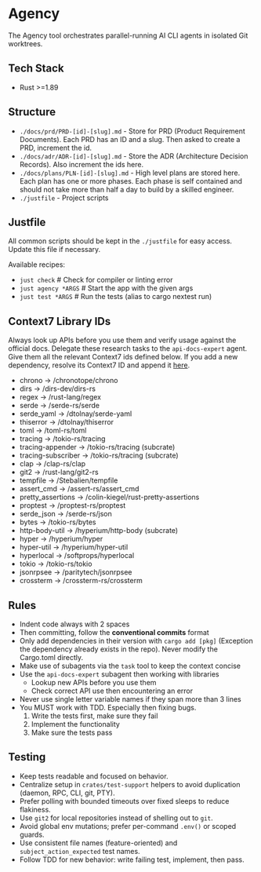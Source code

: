 # Agency

The Agency tool orchestrates parallel-running AI CLI agents in isolated Git worktrees.

## Tech Stack

- Rust >=1.89

## Structure

- `./docs/prd/PRD-[id]-[slug].md` - Store for PRD (Product Requirement Documents). Each PRD has an ID and a slug. Then asked to create a PRD, increment the id.
- `./docs/adr/ADR-[id]-[slug].md` - Store the ADR (Architecture Decision Records). Also increment the ids here.
- `./docs/plans/PLN-[id]-[slug].md` - High level plans are stored here. Each plan has one or more phases. Each phase is self contained and should not take more than half a day to build by a skilled engineer.
- `./justfile` - Project scripts

## Justfile

All common scripts should be kept in the `./justfile` for easy access. Update this file if necessary.

Available recipes:

- `just check` # Check for compiler or linting error
- `just agency *ARGS` # Start the app with the given args
- `just test *ARGS` # Run the tests (alias to cargo nextest run)

## Context7 Library IDs

Always look up APIs before you use them and verify usage against the official docs.
Delegate these research tasks to the `api-docs-expert` agent. Give them all the relevant Context7 ids defined below.
If you add a new dependency, resolve its Context7 ID and append it [here](./AGENTS.md).

- chrono -> /chronotope/chrono
- dirs -> /dirs-dev/dirs-rs
- regex -> /rust-lang/regex
- serde -> /serde-rs/serde
- serde_yaml -> /dtolnay/serde-yaml
- thiserror -> /dtolnay/thiserror
- toml -> /toml-rs/toml
- tracing -> /tokio-rs/tracing
- tracing-appender -> /tokio-rs/tracing (subcrate)
- tracing-subscriber -> /tokio-rs/tracing (subcrate)
- clap -> /clap-rs/clap
- git2 -> /rust-lang/git2-rs
- tempfile -> /Stebalien/tempfile
- assert_cmd -> /assert-rs/assert_cmd
- pretty_assertions -> /colin-kiegel/rust-pretty-assertions
- proptest -> /proptest-rs/proptest
- serde_json -> /serde-rs/json
- bytes -> /tokio-rs/bytes
- http-body-util -> /hyperium/http-body (subcrate)
- hyper -> /hyperium/hyper
- hyper-util -> /hyperium/hyper-util
- hyperlocal -> /softprops/hyperlocal
- tokio -> /tokio-rs/tokio
- jsonrpsee -> /paritytech/jsonrpsee
- crossterm -> /crossterm-rs/crossterm

## Rules

- Indent code always with 2 spaces
- Then committing, follow the **conventional commits** format
- Only add dependencies in their version with `cargo add [pkg]` (Exception the dependency already exists in the repo).
  Never modify the Cargo.toml directly.
- Make use of subagents via the `task` tool to keep the context concise
- Use the `api-docs-expert` subagent then working with libraries
  - Lookup new APIs before you use them
  - Check correct API use then encountering an error
- Never use single letter variable names if they span more than 3 lines
- You MUST work with TDD. Especially then fixing bugs.
  1. Write the tests first, make sure they fail
  2. Implement the functionality
  3. Make sure the tests pass

## Testing

- Keep tests readable and focused on behavior.
- Centralize setup in `crates/test-support` helpers to avoid duplication (daemon, RPC, CLI, git, PTY).
- Prefer polling with bounded timeouts over fixed sleeps to reduce flakiness.
- Use `git2` for local repositories instead of shelling out to `git`.
- Avoid global env mutations; prefer per-command `.env()` or scoped guards.
- Use consistent file names (feature-oriented) and `subject_action_expected` test names.
- Follow TDD for new behavior: write failing test, implement, then pass.

